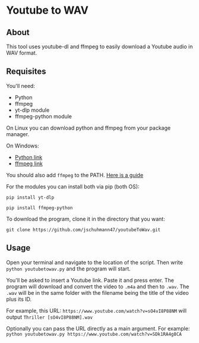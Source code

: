 # Youtube to WAV

## About

This tool uses youtube-dl and ffmpeg to easily download a Youtube audio in WAV format.  

## Requisites

You'll need:

- Python
- ffmpeg
- yt-dlp module
- ffmpeg-python module

On Linux you can download python and ffmpeg from your package manager.

On Windows:
- [Python link](https://www.python.org/downloads/)
- [ffmpeg link](https://ffmpeg.org/download.html)

You should also add `ffmpeg` to the PATH. [Here is a guide](https://github.com/ytdl-org/youtube-dl#on-windows-how-should-i-set-up-ffmpeg-and-youtube-dl-where-should-i-put-the-exe-files)

For the modules you can install both via pip (both OS):  

`pip install yt-dlp`

`pip install ffmpeg-python`

To download the program, clone it in the directory that you want:

`git clone https://github.com/jschuhmann47/youtubeToWav.git`

## Usage

Open your terminal and navigate to the location of the script. Then write
`python youtubetowav.py`
and the program will start.

You'll be asked to insert a Youtube link. Paste it and press enter. The program will download and convert the video to `.m4a` and then to `.wav`. The `.wav` will be in the same folder with the filename being the title of the video plus its ID.

For example, this URL: `https://www.youtube.com/watch?v=sO4vI8P88NM`
will output `Thriller [sO4vI8P88NM].wav`

Optionally you can pass the URL directly as a main argument.
For example:
`python youtubetowav.py https://www.youtube.com/watch?v=SDk1RA4g8CA`
